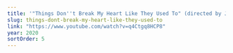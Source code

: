 ```yaml
---
title: '"Things Don''t Break My Heart Like They Used To" (directed by James Werick)'
slug: things-dont-break-my-heart-like-they-used-to
link: "https://www.youtube.com/watch?v=q4Ctgq8HCP8"
year: 2020
sortOrder: 5
---
```

